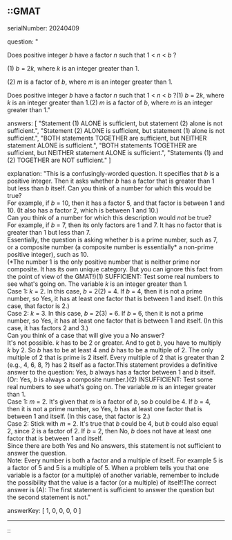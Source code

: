 ::GMAT
---


serialNumber: 20240409

question: "<p>Does positive integer <i>b</i> have a factor <i>n</i> such that 1 &lt; <i>n</i> &lt; <i>b</i> ?</p><p>(1) <i>b</i> = 2<i>k</i>, where <i>k</i> is an integer greater than 1.</p><p>(2) <i>m</i> is a factor of <i>b</i>, where <i>m</i> is an integer greater than 1.</p>Does positive integer <i>b</i> have a factor <i>n</i> such that 1 &lt; <i>n</i> &lt; <i>b</i> ?(1) <i>b</i> = 2<i>k</i>, where <i>k</i> is an integer greater than 1.(2) <i>m</i> is a factor of <i>b</i>, where <i>m</i> is an integer greater than 1."

answers: [
  "Statement (1) ALONE is sufficient, but statement (2) alone is not sufficient.",
  "Statement (2) ALONE is sufficient, but statement (1) alone is not sufficient.",
  "BOTH statements TOGETHER are sufficient, but NEITHER statement ALONE is sufficient.",
  "BOTH statements TOGETHER are sufficient, but NEITHER statement ALONE is sufficient.",
  "Statements (1) and (2) TOGETHER are NOT sufficient."
]

explanation: "This is a confusingly-worded question. It specifies that <i>b</i> is a positive integer. Then it asks whether <i>b</i> has a factor that is greater than 1 but less than <i>b</i> itself. Can you think of a number for which this would be true?<br>For example, if <i>b</i> = 10, then it has a factor 5, and that factor is between 1 and 10. (It also has a factor 2, which is between 1 and 10.)<br>Can you think of a number for which this description would <i>not</i> be true?<br>For example, if <i>b</i> = 7, then its only factors are 1 and 7. It has no factor that is greater than 1 but less than 7.<br>Essentially, the question is asking whether <i>b</i> is a prime number, such as 7, or a composite number (a composite number is essentially* a non-prime positive integer), such as 10.<br>(*The number 1 is the only positive number that is neither prime nor composite. It has its own unique category. But you can ignore this fact from the point of view of the GMAT!)(1) SUFFICIENT: Test some real numbers to see what's going on. The variable <i>k</i> is an integer greater than 1.<br>Case 1: <i>k</i> = 2. In this case, <i>b</i> = 2(2) = 4. If <i>b</i> = 4, then it is not a prime number, so Yes, it has at least one factor that is between 1 and itself. (In this case, that factor is 2.)<br>Case 2: <i>k</i> = 3. In this case, <i>b</i> = 2(3) = 6. If <i>b</i> = 6, then it is not a prime number, so Yes, it has at least one factor that is between 1 and itself. (In this case, it has factors 2 and 3.)<br>Can you think of a case that will give you a No answer?<br>It's not possible. <i>k</i> has to be 2 or greater. And to get <i>b</i>, you have to multiply <i>k</i> by 2. So <i>b</i> has to be at least 4 and <i>b</i> has to be a multiple of 2. The only multiple of 2 that is prime is 2 itself. Every multiple of 2 that is greater than 2 (e.g., 4, 6, 8, ?) has 2 itself as a factor.This statement provides a definitive answer to the question: Yes, <i>b</i> always has a factor between 1 and <i>b</i> itself. (Or: Yes, <i>b</i> is always a composite number.)(2) INSUFFICIENT: Test some real numbers to see what's going on. The variable <i>m</i> is an integer greater than 1.<br>Case 1: <i>m</i> = 2. It's given that <i>m</i> is a factor of <i>b</i>, so <i>b</i> could be 4. If <i>b</i> = 4, then it is not a prime number, so Yes, <i>b</i> has at least one factor that is between 1 and itself. (In this case, that factor is 2.)<br>Case 2: Stick with <i>m</i> = 2. It's true that <i>b</i> could be 4, but <i>b</i> could also equal 2, since 2 is a factor of 2. If <i>b</i> = 2, then No, <i>b</i> does not have at least one factor that is between 1 and itself.<br>Since there are both Yes and No answers, this statement is not sufficient to answer the question.<br>Note: Every number is both a factor and a multiple of itself. For example 5 is a factor of 5 and 5 is a multiple of 5. When a problem tells you that one variable is a factor (or a multiple) of another variable, remember to include the possibility that the value is a factor (or a multiple) of itself!The correct answer is (A): The first statement is sufficient to answer the question but the second statement is not."

answerKey: [
  1, 
  0, 
  0, 
  0, 
  0
]



---
::